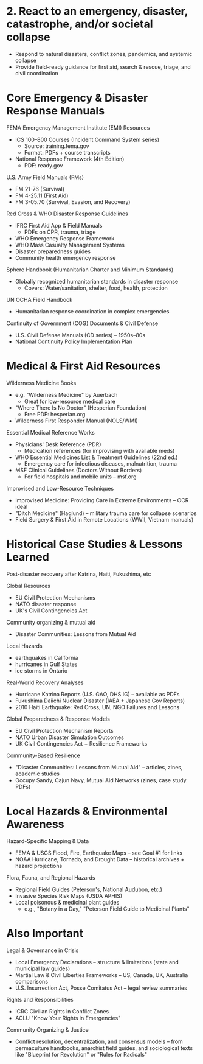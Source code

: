 # 2. React to an emergency, disaster, catastrophe, and/or societal collapse

* Respond to natural disasters, conflict zones, pandemics, and systemic collapse
* Provide field-ready guidance for first aid, search & rescue, triage, and civil coordination

# Core Emergency & Disaster Response Manuals

FEMA Emergency Management Institute (EMI) Resources
* ICS 100–800 Courses (Incident Command System series)
  * Source: training.fema.gov
  * Format: PDFs + course transcripts
* National Response Framework (4th Edition)
  * PDF: ready.gov

U.S. Army Field Manuals (FMs)
* FM 21-76 (Survival)
* FM 4-25.11 (First Aid)
* FM 3-05.70 (Survival, Evasion, and Recovery)

Red Cross & WHO Disaster Response Guidelines
* IFRC First Aid App & Field Manuals
  * PDFs on CPR, trauma, triage
* WHO Emergency Response Framework
* WHO Mass Casualty Management Systems
* Disaster preparedness guides
* Community health emergency response

Sphere Handbook (Humanitarian Charter and Minimum Standards)
* Globally recognized humanitarian standards in disaster response
  * Covers: Water/sanitation, shelter, food, health, protection

UN OCHA Field Handbook
* Humanitarian response coordination in complex emergencies

Continuity of Government (COG) Documents & Civil Defense
* U.S. Civil Defense Manuals (CD series) – 1950s–80s
* National Continuity Policy Implementation Plan


# Medical & First Aid Resources

Wilderness Medicine Books
* e.g. "Wilderness Medicine" by Auerbach
  * Great for low-resource medical care
* "Where There Is No Doctor" (Hesperian Foundation)
  * Free PDF: hesperian.org
* Wilderness First Responder Manual (NOLS/WMI)

Essential Medical Reference Works
* Physicians' Desk Reference (PDR)
  * Medication references (for improvising with available meds)
* WHO Essential Medicines List & Treatment Guidelines (22nd ed.)
  * Emergency care for infectious diseases, malnutrition, trauma
* MSF Clinical Guidelines (Doctors Without Borders)
  * For field hospitals and mobile units – msf.org

Improvised and Low-Resource Techniques
* Improvised Medicine: Providing Care in Extreme Environments – OCR ideal
* "Ditch Medicine" (Haglund) – military trauma care for collapse scenarios
* Field Surgery & First Aid in Remote Locations (WWII, Vietnam manuals)


# Historical Case Studies & Lessons Learned

Post-disaster recovery after Katrina, Haiti, Fukushima, etc

Global Resources
* EU Civil Protection Mechanisms
* NATO disaster response
* UK's Civil Contingencies Act

Community organizing & mutual aid
* Disaster Communities: Lessons from Mutual Aid

Local Hazards
* earthquakes in California
* hurricanes in Gulf States
* ice storms in Ontario

Real-World Recovery Analyses
* Hurricane Katrina Reports (U.S. GAO, DHS IG) – available as PDFs
* Fukushima Daiichi Nuclear Disaster (IAEA + Japanese Gov Reports)
* 2010 Haiti Earthquake: Red Cross, UN, NGO Failures and Lessons

Global Preparedness & Response Models
* EU Civil Protection Mechanism Reports
* NATO Urban Disaster Simulation Outcomes
* UK Civil Contingencies Act + Resilience Frameworks

Community-Based Resilience
* "Disaster Communities: Lessons from Mutual Aid" – articles, zines, academic studies
* Occupy Sandy, Cajun Navy, Mutual Aid Networks (zines, case study PDFs)


# Local Hazards & Environmental Awareness

Hazard-Specific Mapping & Data
* FEMA & USGS Flood, Fire, Earthquake Maps – see Goal #1 for links
* NOAA Hurricane, Tornado, and Drought Data – historical archives + hazard projections

Flora, Fauna, and Regional Hazards
* Regional Field Guides (Peterson's, National Audubon, etc.)
* Invasive Species Risk Maps (USDA APHIS)
* Local poisonous & medicinal plant guides
  * e.g., "Botany in a Day," "Peterson Field Guide to Medicinal Plants"


# Also Important

Legal & Governance in Crisis
* Local Emergency Declarations – structure & limitations (state and municipal law guides)
* Martial Law & Civil Liberties Frameworks – US, Canada, UK, Australia comparisons
* U.S. Insurrection Act, Posse Comitatus Act – legal review summaries

Rights and Responsibilities
* ICRC Civilian Rights in Conflict Zones
* ACLU "Know Your Rights in Emergencies"

Community Organizing & Justice
* Conflict resolution, decentralization, and consensus models – from permaculture handbooks, anarchist field guides, and sociological texts like "Blueprint for Revolution" or "Rules for Radicals"
